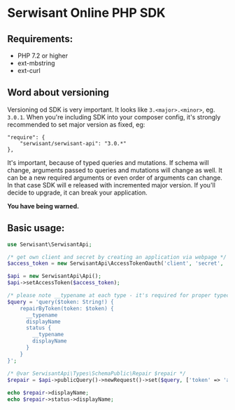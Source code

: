 # Serwisant Online PHP SDK

## Requirements:

* PHP 7.2 or higher
* ext-mbstring
* ext-curl

## Word about versioning

Versioning od SDK is very important. It looks like `3.<major>.<minor>`, eg. `3.0.1`.
When you're including SDK into your composer config, it's strongly recommended to set major version as fixed, eg:
```
"require": {
    "serwisant/serwisant-api": "3.0.*"
},
```  
It's important, because of typed queries and mutations. If schema will change, arguments passed to 
queries and mutations will change as well. It can be a new required arguments or even order of arguments can change.
In that case SDK will e released with incremented major version. If you'll decide to upgrade, it can break your application.

**You have being warned.**

## Basic usage:

```php
use Serwisant\SerwisantApi;

/* get own client and secret by creating an application via webpage */
$access_token = new SerwisantApi\AccessTokenOauth('client', 'secret', 'public');

$api = new SerwisantApi\Api();
$api->setAccessToken($access_token);

/* please note __typename at each type - it's required for proper typecast */
$query = 'query($token: String!) {
    repairByToken(token: $token) {
      __typename
      displayName
      status {
        __typename
        displayName
      }
    }
}';

/* @var SerwisantApi\Types\SchemaPublic\Repair $repair */
$repair = $api->publicQuery()->newRequest()->set($query, ['token' => 'abc-def'])->execute()->fetch();
 
echo $repair->displayName;
echo $repair->status->displayName;
```

